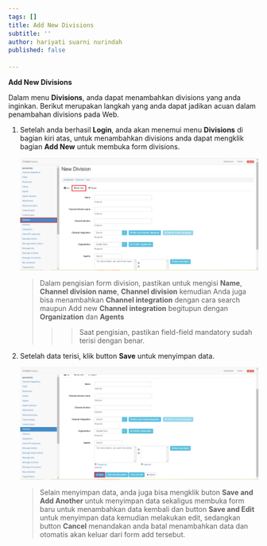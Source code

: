 ```yaml
---
tags: []
title: Add New Divisions
subtitle: ''
author: hariyati suarni nurindah
published: false

---
```

**Add New Divisions**

Dalam menu **Divisions**, anda dapat menambahkan divisions yang anda inginkan. Berikut merupakan langkah yang anda dapat jadikan acuan dalam penambahan divisions pada Web.

1. Setelah anda berhasil **Login**, anda akan menemui menu **Divisions** di bagian kiri atas, untuk menambahkan divisions anda dapat mengklik bagian **Add New** untuk membuka form divisions.

   ![](/uploads/divisions2.PNG)

   > Dalam pengisian form division, pastikan untuk mengisi **Name**, **Channel division name**, **Channel division** kemudian Anda juga bisa menambahkan **Channel integration** dengan cara search maupun Add new **Channel integration** begitupun dengan **Organization** dan **Agents**
   >
   > > > Saat pengisian, pastikan field-field mandatory sudah terisi dengan benar.
2. Setelah data terisi, klik button **Save** untuk menyimpan data.

   ![](/uploads/divisions3.PNG)

   > Selain menyimpan data, anda juga bisa mengklik buton **Save and Add Another** untuk menyimpan data sekaligus membuka form baru untuk menambahkan data kembali dan button **Save and Edit** untuk menyimpan data kemudian melakukan edit, sedangkan button **Cancel** menandakan anda batal menambahkan data dan otomatis akan keluar dari form add tersebut.
